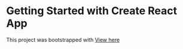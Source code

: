 # Getting Started with Create React App

This project was bootstrapped with [View here](https://angry-montalcini-7b44fe.netlify.app/)


